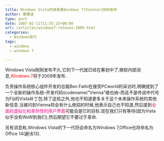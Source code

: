 ```yaml
---
title: Windows Vista的继承者Windows 7(Vienna)2009发布
author: 摩摩诘
type: post
date: 2007-02-11T11:55:23+00:00
url: /articles/windows7-release-2009.html
categories:
  - Windows技巧
tags:
  - windows
  - windows 7

---
```

Windows Vista刚刚发布不久,它的下一代就已经在筹划中了,微软内部消息,<span style="color: #ff0000;">Windows 7</span>将于2009年发布.

负责操作系统核心组件开发的总裁Ben Fathi在接受PCworld的采访时,明确提到了一个全新的操作系统&#8211;开发代码(codename)&#8221;Vienna&#8221;维也纳&#8211;而且不是传说中代号为Fiji的Vista补丁包.除了这些之外,他也不知道更多关于这个未来操作系统的其他新信息.当被问到Vienna将会有什么绝招的时候,他表示自己也不知道,然后提到<span style="color: #ff0080;">全面的虚拟化和革命性的用户界面</span>可能会是它的目标.现在我们只有等待(因为Vista似乎没有WoW到我们),然后期望它不要过于革命.

另有消息称,Windows Vista的下一代将会命名为Windows 7,Office也将命名为Office 14(避讳13).
